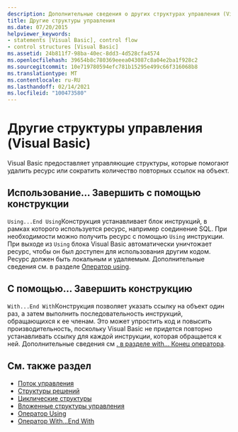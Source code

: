 ```yaml
---
description: Дополнительные сведения о других структурах управления (Visual Basic)
title: Другие структуры управления
ms.date: 07/20/2015
helpviewer_keywords:
- statements [Visual Basic], control flow
- control structures [Visual Basic]
ms.assetid: 24b811f7-98ba-40ec-8dd3-4d528cfa4574
ms.openlocfilehash: 39654b8c780369eeea043087c8a04e2ba1f928c2
ms.sourcegitcommit: 10e719780594efc781b15295e499c66f316068b8
ms.translationtype: MT
ms.contentlocale: ru-RU
ms.lasthandoff: 02/14/2021
ms.locfileid: "100473580"
---
```

# <a name="other-control-structures-visual-basic"></a>Другие структуры управления (Visual Basic)

Visual Basic предоставляет управляющие структуры, которые помогают удалить ресурс или сократить количество повторных ссылок на объект.  
  
## <a name="usingend-using-construction"></a>Использование... Завершить с помощью конструкции  

 `Using...End Using`Конструкция устанавливает блок инструкций, в рамках которого используется ресурс, например соединение SQL. При необходимости можно получить ресурс с помощью `Using` инструкции. При выходе из `Using` блока Visual Basic автоматически уничтожает ресурс, чтобы он был доступен для использования другим кодом. Ресурс должен быть локальным и удаляемым. Дополнительные сведения см. в разделе [Оператор using](../../../language-reference/statements/using-statement.md).  
  
## <a name="withend-with-construction"></a>С помощью... Завершить конструкцию  

 `With...End With`Конструкция позволяет указать ссылку на объект один раз, а затем выполнить последовательность инструкций, обращающихся к ее членам. Это может упростить код и повысить производительность, поскольку Visual Basic не придется повторно устанавливать ссылку для каждой инструкции, которая обращается к ней. Дополнительные сведения см [. в разделе with... Конец оператора](../../../language-reference/statements/with-end-with-statement.md).  
  
## <a name="see-also"></a>См. также раздел

- [Поток управления](index.md)
- [Структуры решений](decision-structures.md)
- [Циклические структуры](loop-structures.md)
- [Вложенные структуры управления](nested-control-structures.md)
- [Оператор Using](../../../language-reference/statements/using-statement.md)
- [Оператор With…End With](../../../language-reference/statements/with-end-with-statement.md)

